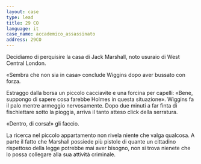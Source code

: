 ```yaml
---
layout: case
type: lead
title: 29 CO
language: it
case_name: accademico_assassinato
address: 29CO
---
```


Decidiamo di perquisire la casa di Jack Marshall, noto usuraio di West Central London.

«Sembra che non sia in casa» conclude Wiggins dopo aver bussato con forza.

Estraggo dalla borsa un piccolo cacciavite e una forcina per capelli: «Bene, suppongo di sapere cosa farebbe Holmes in questa situazione». Wiggins fa il palo mentre armeggio nervosamente. Dopo due minuti a far finta di fischiettare sotto la pioggia, arriva il tanto atteso click della serratura.

«Dentro, di corsa!» gli faccio.

La ricerca nel piccolo appartamento non rivela niente che valga qualcosa. A parte il fatto che Marshall possiede più pistole di quante un cittadino rispettoso della legge potrebbe mai aver bisogno, non si trova nienete che lo possa collegare alla sua attività criminale.

